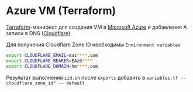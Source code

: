 # Azure VM (Terraform)

[Terraform](https://www.terraform.io)-манифест для создания VM в [Microsoft Azure](https://azure.microsoft.com) и добавления A записи в DNS ([Cloudflare](https://www.cloudflare.com)).

Для получения Cloudflare Zone ID необходимы `Environment variables`

```bash
export CLOUDFLARE_EMAIL=mai****.com
export CLOUDFLARE_BEARER=EAz6****
export CLOUDFLARE_DOMAIN=hm****.com
```
Результат выполнения `zid.sh` после `exports` добавить в `variables.tf -- cloudflare_zone_id" -- default`
